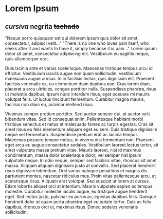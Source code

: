 # Lorem Ipsum

*cursiva*
**negrita**
~~tachado~~
---
"Neque porro quisquam est qui dolorem ipsum quia dolor sit amet, consectetur,
adipisci velit..."
"There is no one who loves pain itself, who seeks after it and wants to have it,
simply because it is pain..."
Lorem ipsum dolor sit amet, consectetur adipiscing elit. Vestibulum eu sagittis
neque, quis ullamcorper erat.

Duis lacinia ante et varius scelerisque. Maecenas tristique tempus arcu id
efficitur. Vestibulum iaculis augue non quam sollicitudin, vestibulum malesuada
augue cursus. In in facilisis lectus, quis dignissim elit. Praesent facilisis
venenatis ex, eu elementum diam dapibus non. Cras lorem diam, placerat a arcu
ultricies, congue porttitor nulla. Suspendisse pharetra, risus ut molestie
dapibus, ipsum nunc interdum risus, eget posuere mi mauris volutpat felis. Ut
luctus tincidunt fermentum. Curabitur magna mauris, facilisis non diam eu,
pulvinar eleifend risus.


Vivamus semper pretium porttitor. Sed auctor semper dui, at auctor velit
bibendum vitae. Sed id consequat enim. Pellentesque habitant morbi tristique
senectus et netus et malesuada fames ac turpis egestas. Cras sit amet risus eu
felis elementum aliquam eget eu sem. Duis tristique dignissim neque vel
fermentum. Suspendisse pretium erat ac lacinia tempor. Maecenas posuere tempor
metus, in viverra nisi fermentum non. Praesent eget arcu eu augue consectetur
sodales. Vestibulum laoreet lectus tortor, sit amet vulputate massa pretium
vitae. Mauris laoreet, nisi id maximus condimentum, massa dolor scelerisque
dolor, vel semper nisl ipsum vulputate neque. In odio neque, semper sed
facilisis vitae, rhoncus sit amet massa. Aliquam aliquam dignissim justo at
convallis. Sed placerat hendrerit risus dignissim bibendum. Orci varius natoque
penatibus et magnis dis parturient montes, nascetur ridiculus mus. Proin vitae
pellentesque arcu, at scelerisque risus. Aliquam erat volutpat. Sed suscipit ut
lorem at cursus. Etiam lobortis aliquet orci at interdum. Mauris vulputate
sapien ac tempus molestie. Curabitur molestie iaculis augue, eu tristique augue
hendrerit eget. Sed lectus justo, pulvinar eu purus ac, egestas dapibus felis.
Quisque hendrerit dolor at quam porta pharetra eget vulputate tortor. Duis ac
felis dapibus, rhoncus orci ut, maximus risus. Donec sodales venenatis
sollicitudin.